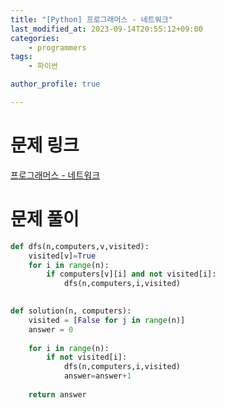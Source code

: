 ```yaml
---
title: "[Python] 프로그래머스 - 네트워크"
last_modified_at: 2023-09-14T20:55:12+09:00
categories:
    - programmers
tags:
    - 파이썬

author_profile: true

---
```

# 문제 링크
[프로그래머스 - 네트워크](https://school.programmers.co.kr/learn/courses/30/lessons/43162 "문제링크")

# 문제 풀이

```py
def dfs(n,computers,v,visited):
    visited[v]=True
    for i in range(n):
        if computers[v][i] and not visited[i]:
            dfs(n,computers,i,visited)
    

def solution(n, computers):
    visited = [False for j in range(n)]
    answer = 0
    
    for i in range(n):
        if not visited[i]:
            dfs(n,computers,i,visited)
            answer=answer+1
    
    return answer
```

